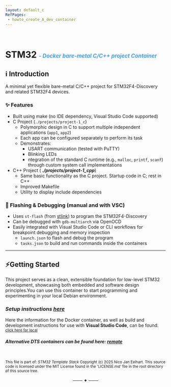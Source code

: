 ```yaml
---
layout: default_c
RefPages:
 - howto_create_A_dev_container
--- 
```


<br>

# STM32 <span style="color: #409EFF; font-size: 0.6em; font-style: italic;"> -  Docker bare-metal C/C++ project Container</span>

## ℹ️ Introduction

A minimal yet flexible bare-metal C/C++ project for STM32F4-Discovery and related STM32F4 devices.

### ✨ Features

- Built using make (no IDE dependency, Visual Studio Code supported)
- C Project (`./projects/project-1_c`)
  - Polymorphic design in C to support multiple independent applications  (`app1`, `app2`)
  - Each app can be configured separately to perform its task
  - Demonstrates:
    - USART communication (tested with PuTTY)
    - Blinking LEDs
    - ntegration of the standard C runtime (e.g., `malloc`, `printf`, `scanf`) through custom system call implementations
- C++ Project ( ***./projects/project-1_cpp***)
  - Same basic functionality as the C project. Startup code in C; rest in C++
  - Improved Makefile
  - Utility to display include dependencies

### 🐞 Flashing & Debugging (manual and with VSC)

- Uses `st-flash` (from [stlink](https://github.com/stlink-org/stlink)) to program the STM32F4-Discovery
- Can be debugged with `gdb-multiarch` via OpenOCD
- Easily integrated with Visual Studio Code or CLI workflows for breakpoint debugging and memory inspection
  - `launch.json` to flash and debug the program
  - `tasks.json` to build and run commands inside the containers

---

## ⚡Getting Started

This project serves as a clean, extensible foundation for low-level STM32 development, showcasing both embedded and software design principles.You can use this container to start programming and experimenting in your local Debian environment.

### *Setup instructions [here](https://nicojane.github.io/STM32F4/Howtos/howto_create_A_dev_container)*

Here the information for the Docker container, as well as build and development instructions for use with **Visual Studio Code**, can be found. <sub> [click here for local](./Howtos/howto_create_a_dev_container)  </sub>

#### *Alternative DTS containers can be found here: [remote](https://nicojane.github.io/Docker-Template-Stacks-Home/)*

<br>

<sub> This file is part of: *STM32 Template Stack*
Copyright (c) 2025 Nico Jan Eelhart. This source code is licensed under the MIT License found in the  'LICENSE.md' file in the root directory of this source tree.
</sub>

<p align="center">─── ✦ ───</p>
